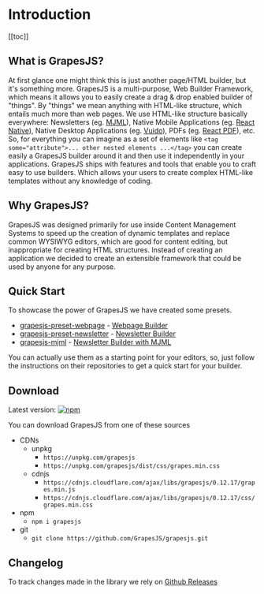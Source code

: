 # Introduction

[[toc]]

## What is GrapesJS?
At first glance one might think this is just another page/HTML builder, but it's something more. GrapesJS is a multi-purpose, Web Builder Framework, which means it allows you to easily create a drag & drop enabled builder of "things".  By "things" we mean anything with HTML-like structure, which entails much more than web pages. We use HTML-like structure basically everywhere: Newsletters (eg. [MJML](https://mjml.io/)), Native Mobile Applications (eg. [React Native](https://github.com/facebook/react-native)), Native Desktop Applications (eg. [Vuido](https://vuido.mimec.org)), PDFs (eg. [React PDF](https://github.com/diegomura/react-pdf)), etc. So, for everything you can imagine as a set of elements like `<tag some="attribute">... other nested elements ...</tag>` you can create easily a GrapesJS builder around it and then use it independently in your applications.
GrapesJS ships with features and tools that enable you to craft easy to use builders. Which allows your users to create complex HTML-like templates without any knowledge of coding.





## Why GrapesJS?
GrapesJS was designed  primarily for use inside Content Management Systems to speed up the creation of dynamic templates and replace common WYSIWYG editors, which are good for content editing, but inappropriate for creating HTML structures. Instead of creating an application we decided to create an extensible framework that could be used by anyone for any purpose.





## Quick Start
To showcase the power of GrapesJS we have created some presets.

* [grapesjs-preset-webpage](https://github.com/GrapesJS/preset-webpage) - [Webpage Builder](https://grapesjs.com/demo.html)
* [grapesjs-preset-newsletter](https://github.com/GrapesJS/preset-newsletter) - [Newsletter Builder](https://grapesjs.com/demo-newsletter-editor.html)
* [grapesjs-mjml](https://github.com/GrapesJS/mjml) - [Newsletter Builder with MJML](https://grapesjs.com/demo-mjml.html)

You can actually use them as a starting point for your editors, so, just follow the instructions on their repositories to get a quick start for your builder.





## Download

Latest version: [![npm](https://img.shields.io/npm/v/grapesjs.svg?colorB=e67891)](https://www.npmjs.com/package/grapesjs)

You can download GrapesJS from one of these sources

* CDNs
  * unpkg
    * `https://unpkg.com/grapesjs`
    * `https://unpkg.com/grapesjs/dist/css/grapes.min.css`
  * cdnjs
    * `https://cdnjs.cloudflare.com/ajax/libs/grapesjs/0.12.17/grapes.min.js`
    * `https://cdnjs.cloudflare.com/ajax/libs/grapesjs/0.12.17/css/grapes.min.css`
* npm
  * `npm i grapesjs`
* git
  * `git clone https://github.com/GrapesJS/grapesjs.git`




## Changelog

To track changes made in the library we rely on [Github Releases](https://github.com/GrapesJS/grapesjs/releases)

